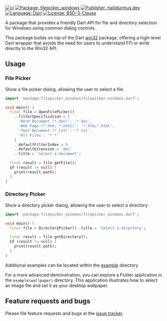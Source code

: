 [![ci][ci_badge]][ci_link]
[![Package: filepicker_windows][package_badge]][package_link]
[![Publisher: halildurmus.dev][publisher_badge]][publisher_link]
[![Language: Dart][language_badge]][language_link]
[![License: BSD-3-Clause][license_badge]][license_link]

A package that provides a friendly Dart API for file and directory selection for
Windows using common dialog controls.

This package builds on top of the Dart [win32] package, offering a high-level
Dart wrapper that avoids the need for users to understand FFI or write directly
to the Win32 API.

## Usage

### File Picker

Show a file picker dialog, allowing the user to select a file.

```dart
import 'package:filepicker_windows/filepicker_windows.dart';

void main() {
  final file = OpenFilePicker()
    ..filterSpecification = {
      'Word Document (*.doc)': '*.doc',
      'Web Page (*.htm; *.html)': '*.htm;*.html',
      'Text Document (*.txt)': '*.txt',
      'All Files': '*.*'
    }
    ..defaultFilterIndex = 0
    ..defaultExtension = 'doc'
    ..title = 'Select a document';

  final result = file.getFile();
  if (result != null) {
    print(result.path);
  }
}
```

### Directory Picker

Show a directory picker dialog, allowing the user to select a directory.

```dart
import 'package:filepicker_windows/filepicker_windows.dart';

void main() {
  final file = DirectoryPicker()..title = 'Select a directory';

  final result = file.getDirectory();
  if (result != null) {
    print(result.path);
  }
}
```

Additional examples can be located within the [example] directory.

For a more advanced demonstration, you can explore a Flutter application in the
`example\wallpaper\` directory. This application illustrates how to select an
image file and set it as your desktop wallpaper.

## Feature requests and bugs

Please file feature requests and bugs at the
[issue tracker][issue_tracker_link].

[ci_badge]: https://github.com/halildurmus/filepicker_windows/actions/workflows/filepicker_windows.yml/badge.svg
[ci_link]: https://github.com/halildurmus/filepicker_windows/actions/workflows/filepicker_windows.yml
[example]: https://github.com/halildurmus/filepicker_windows/tree/main/example
[issue_tracker_link]: https://github.com/halildurmus/filepicker_windows/issues
[language_badge]: https://img.shields.io/badge/language-Dart-blue.svg
[language_link]: https://dart.dev
[license_badge]: https://img.shields.io/github/license/halildurmus/filepicker_windows?color=blue
[license_link]: https://opensource.org/licenses/BSD-3-Clause
[package_badge]: https://img.shields.io/pub/v/filepicker_windows.svg
[package_link]: https://pub.dev/packages/filepicker_windows
[publisher_badge]: https://img.shields.io/pub/publisher/filepicker_windows.svg
[publisher_link]: https://pub.dev/publishers/halildurmus.dev
[win32]: https://pub.dev/packages/win32
